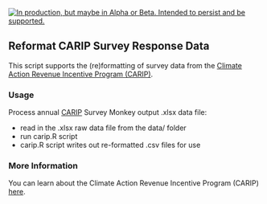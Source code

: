 <!--
Copyright 2018 Province of British Columbia

Licensed under the Apache License, Version 2.0 (the "License");
you may not use this file except in compliance with the License.
You may obtain a copy of the License at

http://www.apache.org/licenses/LICENSE-2.0

Unless required by applicable law or agreed to in writing, software distributed under the License is distributed on an "AS IS" BASIS,
WITHOUT WARRANTIES OR CONDITIONS OF ANY KIND, either express or implied.
See the License for the specific language governing permissions and limitations under the License.
-->


<a id="devex-badge" rel="Delivery" href="https://github.com/BCDevExchange/assets/blob/master/README.md"><img alt="In production, but maybe in Alpha or Beta. Intended to persist and be supported." style="border-width:0" src="https://assets.bcdevexchange.org/images/badges/delivery.svg" title="In production, but maybe in Alpha or Beta. Intended to persist and be supported." /></a>

## Reformat CARIP Survey Response Data

This script supports the (re)formatting of survey data from the [Climate Action Revenue Incentive Program (CARIP)](https://www2.gov.bc.ca/gov/content?id=AE27DEC3441F40C9895735BA8B625B0E). 

### Usage

Process annual [CARIP](https://www2.gov.bc.ca/gov/content?id=AE27DEC3441F40C9895735BA8B625B0E) Survey Monkey output .xlsx  data file:

- read in the .xlsx  raw data file from the data/ folder
- run carip.R script
- carip.R script writes out re-formatted .csv files for use


### More Information

You can learn about the Climate Action Revenue Incentive Program (CARIP) [here](https://www2.gov.bc.ca/gov/content?id=AE27DEC3441F40C9895735BA8B625B0E).

